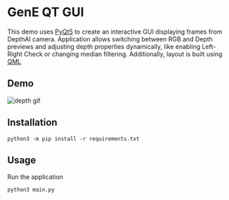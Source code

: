 # GenE QT GUI

This demo uses [PyQt5](https://pypi.org/project/PyQt5/) to create an interactive GUI displaying frames from DepthAI camera. 
Application allows switching between RGB and Depth previews and adjusting depth properties dynamically, like enabling Left-Right Check or changing median filtering.
Additionally, layout is built using [QML](https://doc.qt.io/qt-5/qtqml-index.html)

## Demo

![depth gif](https://user-images.githubusercontent.com/5244214/151853892-1820f30e-22cd-49a4-9a10-b20970296e4d.gif)

## Installation

```
python3 -m pip install -r requirements.txt
```

## Usage

Run the application

```
python3 main.py
```